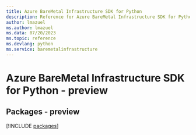 ```yaml
---
title: Azure BareMetal Infrastructure SDK for Python
description: Reference for Azure BareMetal Infrastructure SDK for Python
author: lmazuel
ms.author: lmazuel
ms.data: 07/20/2023
ms.topic: reference
ms.devlang: python
ms.service: baremetalinfrastructure
---
```

# Azure BareMetal Infrastructure SDK for Python - preview
## Packages - preview
[!INCLUDE [packages](baremetal-infrastructure-index.md)]
